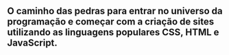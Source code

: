 ## O caminho das pedras para entrar no universo da programação e começar com a criação de sites utilizando as linguagens populares CSS, HTML e JavaScript.